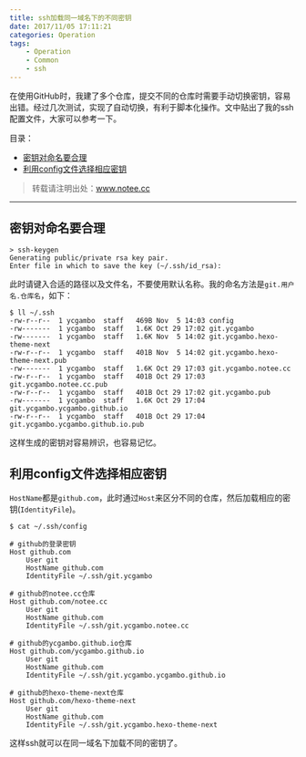 ```yaml
---
title: ssh加载同一域名下的不同密钥
date: 2017/11/05 17:11:21
categories: Operation
tags:
    - Operation
    - Common
    - ssh
---
```


在使用GitHub时，我建了多个仓库，提交不同的仓库时需要手动切换密钥，容易出错。经过几次测试，实现了自动切换，有利于脚本化操作。文中贴出了我的ssh配置文件，大家可以参考一下。

目录：
<!-- MarkdownTOC -->

- [密钥对命名要合理](#%E5%AF%86%E9%92%A5%E5%AF%B9%E5%91%BD%E5%90%8D%E8%A6%81%E5%90%88%E7%90%86)
- [利用config文件选择相应密钥](#%E5%88%A9%E7%94%A8config%E6%96%87%E4%BB%B6%E9%80%89%E6%8B%A9%E7%9B%B8%E5%BA%94%E5%AF%86%E9%92%A5)

<!-- /MarkdownTOC -->

<!-- more -->

> 转载请注明出处：<a id="reproduction_link">www.notee.cc</a>

<script type="text/javascript">document.getElementById('reproduction_link').innerHTML = window.location.href;document.getElementById('reproduction_link').href = window.location.href;</script>

<hr>

<a name="%E5%AF%86%E9%92%A5%E5%AF%B9%E5%91%BD%E5%90%8D%E8%A6%81%E5%90%88%E7%90%86"></a>
## 密钥对命名要合理

```
> ssh-keygen
Generating public/private rsa key pair.
Enter file in which to save the key (~/.ssh/id_rsa):
```

此时请键入合适的路径以及文件名，不要使用默认名称。我的命名方法是`git.用户名.仓库名`，如下：

```
$ ll ~/.ssh
-rw-r--r--  1 ycgambo  staff   469B Nov  5 14:03 config
-rw-------  1 ycgambo  staff   1.6K Oct 29 17:02 git.ycgambo
-rw-------  1 ycgambo  staff   1.6K Nov  5 14:02 git.ycgambo.hexo-theme-next
-rw-r--r--  1 ycgambo  staff   401B Nov  5 14:02 git.ycgambo.hexo-theme-next.pub
-rw-------  1 ycgambo  staff   1.6K Oct 29 17:03 git.ycgambo.notee.cc
-rw-r--r--  1 ycgambo  staff   401B Oct 29 17:03 git.ycgambo.notee.cc.pub
-rw-r--r--  1 ycgambo  staff   401B Oct 29 17:02 git.ycgambo.pub
-rw-------  1 ycgambo  staff   1.6K Oct 29 17:04 git.ycgambo.ycgambo.github.io
-rw-r--r--  1 ycgambo  staff   401B Oct 29 17:04 git.ycgambo.ycgambo.github.io.pub
```

这样生成的密钥对容易辨识，也容易记忆。

<a name="%E5%88%A9%E7%94%A8config%E6%96%87%E4%BB%B6%E9%80%89%E6%8B%A9%E7%9B%B8%E5%BA%94%E5%AF%86%E9%92%A5"></a>
## 利用config文件选择相应密钥

`HostName`都是`github.com`，此时通过`Host`来区分不同的仓库，然后加载相应的密钥(`IdentityFile`)。

```
$ cat ~/.ssh/config

# github的登录密钥
Host github.com
    User git
    HostName github.com
    IdentityFile ~/.ssh/git.ycgambo

# github的notee.cc仓库
Host github.com/notee.cc
    User git
    HostName github.com
    IdentityFile ~/.ssh/git.ycgambo.notee.cc

# github的ycgambo.github.io仓库
Host github.com/ycgambo.github.io
    User git
    HostName github.com
    IdentityFile ~/.ssh/git.ycgambo.ycgambo.github.io

# github的hexo-theme-next仓库
Host github.com/hexo-theme-next
    User git
    HostName github.com
    IdentityFile ~/.ssh/git.ycgambo.hexo-theme-next
```

这样ssh就可以在同一域名下加载不同的密钥了。
